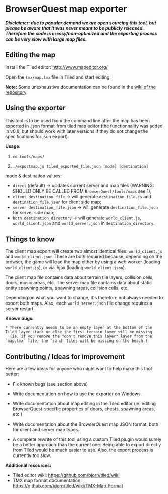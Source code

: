 BrowserQuest map exporter
=========================

***Disclaimer: due to popular demand we are open sourcing this tool, but please be aware that it was never meant to be publicly released. Therefore the code is messy/non-optimized and the exporting process can be very slow with large map files.***


Editing the map
---------------

Install the Tiled editor: http://www.mapeditor.org/

Open the `tmx/map.tmx` file in Tiled and start editing.

**Note:** Some unexhaustive documentation can be found in the [wiki of the repository](https://github.com/browserquest/BrowserQuest/wiki/Create-a-map-using-tiled-map-editor).


Using the exporter
------------------

This tool is to be used from the command line after the map has been exported in .json format from tiled map editor (the functionnality was added in v0.8, but should work with later versions if they do not change the specifications for json export).

**Usage:**

1. `cd tools/maps/`

2. `./exportmap.js tiled_exported_file.json [mode] [destination]`

mode & destination values:
* `direct` (default) → updates current server and map files (WARNING: SHOULD ONLY BE CALLED FROM `BrowserQuest/tools/maps` see 1);
* `client destination_file` → will generate `destination_file.js` and `destination_file.json` for client side map;
* `server destination_file.json` → will generate `destination_file.json` for server side map;
* `both destination_directory` → will generate `world_client.js`, `world_client.json` and `world_server.json` in `destination_directory`.


Things to know
--------------

The client map export will create two almost identical files: `world_client.js` and `world_client.json`
These are both required because, depending on the browser, the game will load the map either by using a web worker (loading `world_client.js`), or via Ajax (loading `world_client.json`).

The client map file contains data about terrain tile layers, collision cells, doors, music areas, etc.
The server map file contains data about static entity spawning points, spawning areas, collision cells, etc.

Depending on what you want to change, it's therefore not always needed to export both maps. Also, each `world_server.json` file change requires a server restart.


**Known bugs:**
 
    * There currently needs to be an empty layer at the bottom of the Tiled layer stack or else the first terrain layer will be missing.
      (ie. if you remove the "don't remove this layer" layer from the `map.tmx` file, the 'sand' tiles will be missing on the beach.)
    

Contributing / Ideas for improvement
------------------------------------

Here are a few ideas for anyone who might want to help make this tool better:

- Fix known bugs (see section above)

- Write documentation on how to use the exporter on Windows.

- Write documentation about map editing in the Tiled editor (ie. editing BrowserQuest-specific properties of doors, chests, spawning areas, etc.)

- Write documentation about the BrowserQuest map JSON format, both for client and server map types.

- A complete rewrite of this tool using a custom Tiled plugin would surely be a better approach than the current one. Being able to export directly from Tiled would be much easier to use. Also, the export process is currently too slow.


**Additional resources:**

- Tiled editor wiki: https://github.com/bjorn/tiled/wiki
- TMX map format documentation: https://github.com/bjorn/tiled/wiki/TMX-Map-Format


